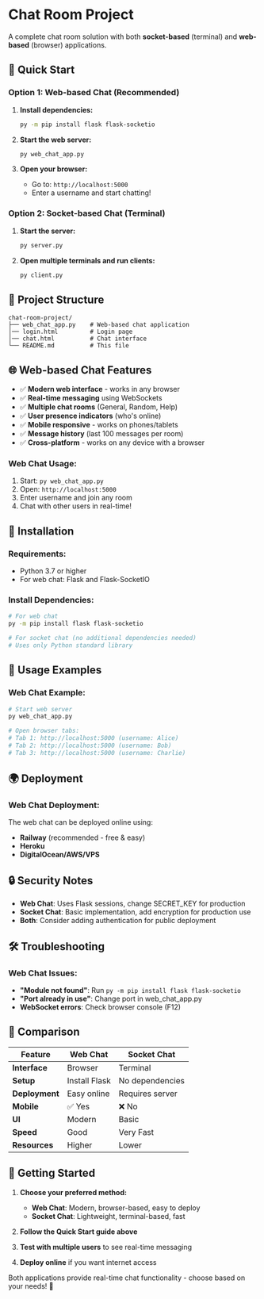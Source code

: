 # Chat Room Project

A complete chat room solution with both **socket-based** (terminal) and **web-based** (browser) applications.

## 🚀 Quick Start

### **Option 1: Web-based Chat (Recommended)**

1. **Install dependencies:**
   ```bash
   py -m pip install flask flask-socketio
   ```

2. **Start the web server:**
   ```bash
   py web_chat_app.py
   ```

3. **Open your browser:**
   - Go to: `http://localhost:5000`
   - Enter a username and start chatting!

### **Option 2: Socket-based Chat (Terminal)**

1. **Start the server:**
   ```bash
   py server.py
   ```

2. **Open multiple terminals and run clients:**
   ```bash
   py client.py
   ```

## 📁 Project Structure

```
chat-room-project/  
├── web_chat_app.py    # Web-based chat application
│── login.html         # Login page
│── chat.html          # Chat interface
└── README.md          # This file
```

## 🌐 Web-based Chat Features

- ✅ **Modern web interface** - works in any browser
- ✅ **Real-time messaging** using WebSockets
- ✅ **Multiple chat rooms** (General, Random, Help)
- ✅ **User presence indicators** (who's online)
- ✅ **Mobile responsive** - works on phones/tablets
- ✅ **Message history** (last 100 messages per room)
- ✅ **Cross-platform** - works on any device with a browser

### **Web Chat Usage:**
1. Start: `py web_chat_app.py`
2. Open: `http://localhost:5000`
3. Enter username and join any room
4. Chat with other users in real-time!

## 🔧 Installation

### **Requirements:**
- Python 3.7 or higher
- For web chat: Flask and Flask-SocketIO

### **Install Dependencies:**
```bash
# For web chat
py -m pip install flask flask-socketio

# For socket chat (no additional dependencies needed)
# Uses only Python standard library
```

## 🎯 Usage Examples

### **Web Chat Example:**
```bash
# Start web server
py web_chat_app.py

# Open browser tabs:
# Tab 1: http://localhost:5000 (username: Alice)
# Tab 2: http://localhost:5000 (username: Bob)
# Tab 3: http://localhost:5000 (username: Charlie)
```


## 🌍 Deployment

### **Web Chat Deployment:**
The web chat can be deployed online using:
- **Railway** (recommended - free & easy)
- **Heroku**
- **DigitalOcean/AWS/VPS**

## 🔒 Security Notes

- **Web Chat**: Uses Flask sessions, change SECRET_KEY for production
- **Socket Chat**: Basic implementation, add encryption for production use
- **Both**: Consider adding authentication for public deployment

## 🛠️ Troubleshooting

### **Web Chat Issues:**
- **"Module not found"**: Run `py -m pip install flask flask-socketio`
- **"Port already in use"**: Change port in web_chat_app.py
- **WebSocket errors**: Check browser console (F12)

## 📱 Comparison

| Feature | Web Chat | Socket Chat |
|---------|----------|-------------|
| **Interface** | Browser | Terminal |
| **Setup** | Install Flask | No dependencies |
| **Deployment** | Easy online | Requires server |
| **Mobile** | ✅ Yes | ❌ No |
| **UI** | Modern | Basic |
| **Speed** | Good | Very Fast |
| **Resources** | Higher | Lower |

## 🎉 Getting Started

1. **Choose your preferred method:**
   - **Web Chat**: Modern, browser-based, easy to deploy
   - **Socket Chat**: Lightweight, terminal-based, fast

2. **Follow the Quick Start guide above**

3. **Test with multiple users** to see real-time messaging

4. **Deploy online** if you want internet access

Both applications provide real-time chat functionality - choose based on your needs! 🚀 



